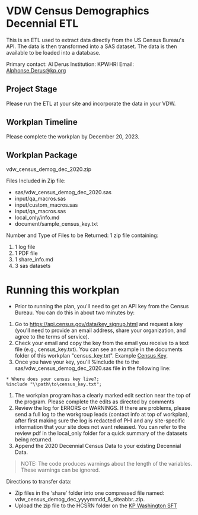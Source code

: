# VDW Census Demographics Decennial ETL
This is an ETL used to extract data directly from the US Census Bureau's API. The data is then transformed into a SAS dataset. The data is then available to be loaded into a database.

Primary contact: Al Derus
Institution: KPWHRI
Email: Alphonse.Derus@kp.org

## Project Stage
Please run the ETL at your site and incorporate the data in your VDW.

## Workplan Timeline
Please complete the workplan by December 20, 2023.

## Workplan Package
  vdw_census_demog_dec_2020.zip

Files Included in Zip file:
* sas/vdw_census_demog_dec_2020.sas
* input/qa_macros.sas 
* input/custom_macros.sas 
* input/qa_macros.sas 
* local_only/info.md
* document/sample_census_key.txt

Number and Type of Files to be Returned: 
1 zip file containing:
1. 1 log file
1. 1 PDF file
1. 1 share_info.md
1. 3 sas datasets

# Running this workplan
* Prior to running the plan, you'll need to get an API key from the Census Bureau.  You can do this in about two minutes by: 
1. Go to https://api.census.gov/data/key_signup.html and request a key (you'll need to provide an email address, share your organization, and agree to the terms of service). 
1. Check your email and copy the key from the email you receive to a text file (e.g., census_key.txt). You can see an example in the documents folder of this workplan "census_key.txt". Example [Census Key](/document/sample_census_key.txt).
1. Once you have your key, you'll %include the  to the sas/vdw_census_demog_dec_2020.sas file in the following line:
```sas
* Where does your census key live?;
%include "\\path\to\census_key.txt";
```
1. The workplan program has a clearly marked edit section near the top of the program.  Please complete the edits as directed by comments 
1. Review the log for ERRORS or WARNINGS.  If there are problems, please send a full log to the workgroup leads (contact info at top of workplan), after first making sure the log is redacted of PHI and any site-specific information that your site does not want released. You can refer to the review pdf in the local_only folder for a quick summary of the datasets being returned.
1. Append the 2020 Decennial Census Data to your existing Decennial Data.

> NOTE: The code produces warnings about the length of the variables.  These warnings can be ignored.

Directions to transfer data:
* Zip files in the ‘share’ folder into one compressed file named:  vdw_census_demog_dec_yyyymmdd_&_siteabbr..zip.
* Upload the zip file to the HCSRN folder on the [KP Washington SFT](https://projects.kpwashingtonresearch.org/SFT/main/login.aspx)
